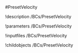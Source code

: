 <!-- MOOSE Object Documentation Stub: Remove this when content is added. -->
#PresetVelocity

!description /BCs/PresetVelocity

!parameters /BCs/PresetVelocity

!inputfiles /BCs/PresetVelocity

!childobjects /BCs/PresetVelocity
